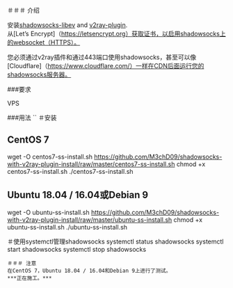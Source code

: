 ＃＃＃ 介绍

安装[shadowsocks-libev](https://github.com/shadowsocks/shadowsocks-libev) and [v2ray-plugin](https://github.com/shadowsocks/v2ray-plugin).  
从[Let’s Encrypt]（https://letsencrypt.org）获取证书，以启用shadowsocks上的websocket（HTTPS）。

您必须通过v2ray插件和通过443端口使用shadowsocks，甚至可以像[Cloudflare]（https://www.cloudflare.com/）一样在CDN后面运行您的shadowsocks服务器。

###要求

VPS


###用法
``
＃安装
## CentOS 7
wget -O centos7-ss-install.sh https://github.com/M3chD09/shadowsocks-with-v2ray-plugin-install/raw/master/centos7-ss-install.sh
chmod +x centos7-ss-install.sh
./centos7-ss-install.sh

## Ubuntu 18.04 / 16.04或Debian 9
wget -O ubuntu-ss-install.sh https://github.com/M3chD09/shadowsocks-with-v2ray-plugin-install/raw/master/ubuntu-ss-install.sh
chmod +x ubuntu-ss-install.sh
./ubuntu-ss-install.sh

＃使用systemctl管理shadowsocks
systemctl status shadowsocks
systemctl start shadowsocks
systemctl stop shadowsocks
```
＃＃＃ 注意
在CentOS 7，Ubuntu 18.04 / 16.04和Debian 9上进行了测试。
***正在施工。***
